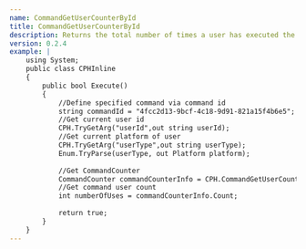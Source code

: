 ```yaml
---
name: CommandGetUserCounterById
title: CommandGetUserCounterById
description: Returns the total number of times a user has executed the specified command, by ID
version: 0.2.4
example: |
    using System;
    public class CPHInline
    {
        public bool Execute()
        {
            //Define specified command via command id
            string commandId = "4fcc2d13-9bcf-4c18-9d91-821a15f4b6e5";
            //Get current user id
            CPH.TryGetArg("userId",out string userId);
            //Get current platform of user
            CPH.TryGetArg("userType",out string userType);
            Enum.TryParse(userType, out Platform platform);
            
            //Get CommandCounter
            CommandCounter commandCounterInfo = CPH.CommandGetUserCounterById(userId, platform, commandId);
            //Get command user count
            int numberOfUses = commandCounterInfo.Count;
            
            return true;
        }
    }
---
```

